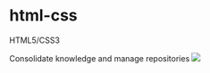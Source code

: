 # html-css
 HTML5/CSS3

 Consolidate knowledge and manage repositories <img src="/exercícios/ex003/imagens/logo.html.png">
